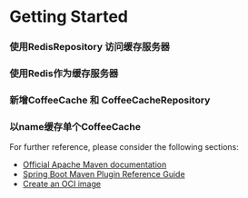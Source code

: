 # Getting Started

### 使用RedisRepository 访问缓存服务器
### 使用Redis作为缓存服务器
### 新增CoffeeCache 和 CoffeeCacheRepository
### 以name缓存单个CoffeeCache

For further reference, please consider the following sections:

* [Official Apache Maven documentation](https://maven.apache.org/guides/index.html)
* [Spring Boot Maven Plugin Reference Guide](https://docs.spring.io/spring-boot/docs/2.6.4/maven-plugin/reference/html/)
* [Create an OCI image](https://docs.spring.io/spring-boot/docs/2.6.4/maven-plugin/reference/html/#build-image)

